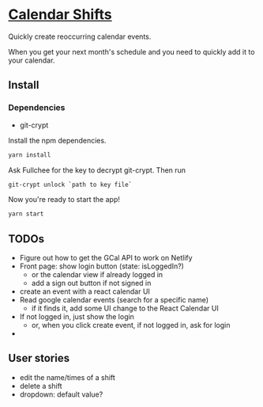 # [Calendar Shifts]()

Quickly create reoccurring calendar events.

When you get your next month's schedule and you need to quickly add it to your calendar.

## Install

### Dependencies

- git-crypt

Install the npm dependencies.

```bash
yarn install
```

Ask Fullchee for the key to decrypt git-crypt. Then run

```bash
git-crypt unlock `path to key file`
```

Now you're ready to start the app!

```bash
yarn start
```

## TODOs

- Figure out how to get the GCal API to work on Netlify
- Front page: show login button (state: isLoggedIn?)
  - or the calendar view if already logged in
  - add a sign out button if not signed in
- create an event with a react calendar UI
- Read google calendar events (search for a specific name)
  - if it finds it, add some UI change to the React Calendar UI
- If not logged in, just show the login
  - or, when you click create event, if not logged in, ask for login
-

## User stories

- edit the name/times of a shift
- delete a shift
- dropdown: default value?
